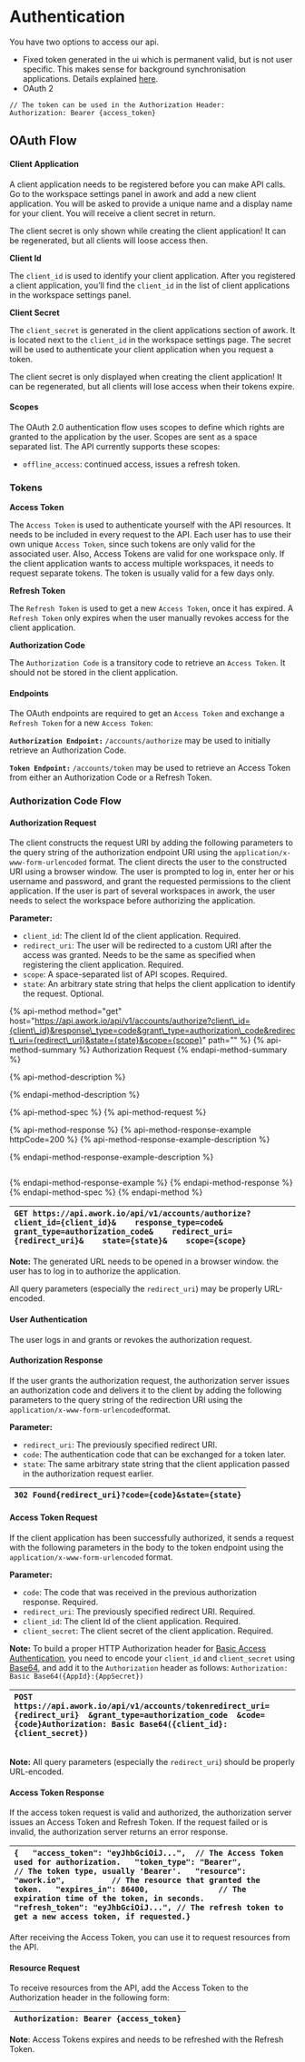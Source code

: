 # Authentication

You have two options to access our api. 

* Fixed token generated in the ui which is permanent valid, but is not user specific. This makes sense for background synchronisation applications. Details explained [here](https://support.awork.io/hc/de/articles/360002815960-Client-Applications-und-API-Keys).
* OAuth 2

```text
// The token can be used in the Authorization Header:
Authorization: Bearer {access_token}
```

## OAuth Flow

#### Client Application <a id="Authentication-ClientApplication"></a>

A client application needs to be registered before you can make API calls. Go to the workspace settings panel in awork and add a new client application. You will be asked to provide a unique name and a display name for your client. You will receive a client secret in return.

The client secret is only shown while creating the client application! It can be regenerated, but all clients will loose access then.

**Client Id**

The `client_id` is used to identify your client application. After you registered a client application, you’ll find the `client_id` in the list of client applications in the workspace settings panel.

**Client Secret**

The `client_secret` is generated in the client applications section of awork. It is located next to the `client_id` in the workspace settings page. The secret will be used to authenticate your client application when you request a token.

The client secret is only displayed when creating the client application! It can be regenerated, but all clients will lose access when their tokens expire.

#### Scopes <a id="Authentication-Scopes"></a>

The OAuth 2.0 authentication flow uses scopes to define which rights are granted to the application by the user. Scopes are sent as a space separated list. The API currently supports these scopes:

* `offline_access`: continued access, issues a refresh token.

### Tokens

**Access Token**

The `Access Token` is used to authenticate yourself with the API resources. It needs to be included in every request to the API. Each user has to use their own unique `Access Token`, since such tokens are only valid for the associated user. Also, Access Tokens are valid for one workspace only. If the client application wants to access multiple workspaces, it needs to request separate tokens. The token is usually valid for a few days only.

**Refresh Token**

The `Refresh Token` is used to get a new `Access Token`, once it has expired. A `Refresh Token` only expires when the user manually revokes access for the client application.

**Authorization Code**

The `Authorization Code` is a transitory code to retrieve an `Access Token`. It should not be stored in the client application.

#### Endpoints <a id="Authentication-Endpoints"></a>

The OAuth endpoints are required to get an `Access Token` and exchange a `Refresh Token` for a new `Access Token`:

**`Authorization Endpoint:`** `/accounts/authorize` may be used to initially retrieve an Authorization Code.

**`Token Endpoint:`** `/accounts/token` may be used to retrieve an Access Token from either an Authorization Code or a Refresh Token.

### Authorization Code Flow <a id="Authentication-AuthorizationCodeFlow"></a>

#### Authorization Request <a id="Authentication-AuthorizationRequest"></a>

The client constructs the request URI by adding the following parameters to the query string of the authorization endpoint URI using the `application/x-www-form-urlencoded` format. The client directs the user to the constructed URI using a browser window. The user is prompted to log in, enter her or his username and password, and grant the requested permissions to the client application. If the user is part of several workspaces in awork, the user needs to select the workspace before authorizing the application.

**Parameter:**

* `client_id`: The client Id of the client application. Required.
* `redirect_uri`: The user will be redirected to a custom URI after the access was granted. Needs to be the same as specified when registering the client application. Required.
* `scope`: A space-separated list of API scopes. Required.
* `state`: An arbitrary state string that helps the client application to identify the request. Optional.

{% api-method method="get" host="https://api.awork.io/api/v1/accounts/authorize?client\_id={client\_id}&response\_type=code&grant\_type=authorization\_code&redirect\_uri={redirect\_uri}&state={state}&scope={scope}" path="" %}
{% api-method-summary %}
Authorization Request
{% endapi-method-summary %}

{% api-method-description %}

{% endapi-method-description %}

{% api-method-spec %}
{% api-method-request %}

{% api-method-response %}
{% api-method-response-example httpCode=200 %}
{% api-method-response-example-description %}

{% endapi-method-response-example-description %}

```

```
{% endapi-method-response-example %}
{% endapi-method-response %}
{% endapi-method-spec %}
{% endapi-method %}

| `GET https://api.awork.io/api/v1/accounts/authorize?    client_id={client_id}&    response_type=code&    grant_type=authorization_code&    redirect_uri={redirect_uri}&    state={state}&    scope={scope}` |
| :--- |


**Note:** The generated URL needs to be opened in a browser window. the user has to log in to authorize the application.

All query parameters \(especially the `redirect_uri`\) may be properly URL-encoded.

#### User Authentication <a id="Authentication-UserAuthentication"></a>

The user logs in and grants or revokes the authorization request.

#### Authorization Response <a id="Authentication-AuthorizationResponse"></a>

If the user grants the authorization request, the authorization server issues an authorization code and delivers it to the client by adding the following parameters to the query string of the redirection URI using the `application/x-www-form-urlencoded`format.

**Parameter:**

* `redirect_uri`: The previously specified redirect URI.
* `code`: The authentication code that can be exchanged for a token later.
* `state`: The same arbitrary state string that the client application passed in the authorization request earlier.

| `302 Found{redirect_uri}?code={code}&state={state}` |
| :--- |


#### Access Token Request <a id="Authentication-AccessTokenRequest"></a>

If the client application has been successfully authorized, it sends a request with the following parameters in the body to the token endpoint using the `application/x-www-form-urlencoded` format.

**Parameter:**

* `code`: The code that was received in the previous authorization response. Required.
* `redirect_uri`: The previously specified redirect URI. Required.
* `client_id`: The client Id of the client application. Required.
* `client_secret`: The client secret of the client application. Required.

**Note:** To build a proper HTTP Authorization header for [Basic Access Authentication](https://en.wikipedia.org/wiki/Basic_access_authentication), you need to encode your `client_id` and `client_secret` using [Base64](https://en.wikipedia.org/wiki/Base64), and add it to the `Authorization` header as follows: `Authorization: Basic Base64({AppId}:{AppSecret})`

| `POST https://api.awork.io/api/v1/accounts/tokenredirect_uri={redirect_uri}  &grant_type=authorization_code  &code={code}Authorization: Basic Base64({client_id}:{client_secret})` |
| :--- |


```text

```

**Note:** All query parameters \(especially the `redirect_uri`\) should be properly URL-encoded.

#### Access Token Response <a id="Authentication-AccessTokenResponse"></a>

If the access token request is valid and authorized, the authorization server issues an Access Token and Refresh Token. If the request failed or is invalid, the authorization server returns an error response.

| `{   "access_token": "eyJhbGciOiJ...",  // The Access Token used for authorization.   "token_type": "Bearer",            // The token type, usually 'Bearer'.   "resource": "awork.io",          // The resource that granted the token.   "expires_in": 86400,               // The expiration time of the token, in seconds.   "refresh_token": "eyJhbGciOiJ...", // The refresh token to get a new access token, if requested.}` |
| :--- |


After receiving the Access Token, you can use it to request resources from the API.

#### Resource Request <a id="Authentication-ResourceRequest"></a>

To receive resources from the API, add the Access Token to the Authorization header in the following form:

| `Authorization: Bearer {access_token}` |
| :--- |


**Note**: Access Tokens expires and needs to be refreshed with the Refresh Token.

